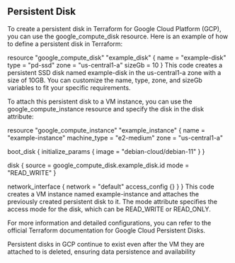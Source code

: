 ## Persistent Disk

To create a persistent disk in Terraform for Google Cloud Platform (GCP), you can use the google_compute_disk resource. Here is an example of how to define a persistent disk in Terraform:

resource "google_compute_disk" "example_disk" {
  name   = "example-disk"
  type   = "pd-ssd"
  zone   = "us-central1-a"
  sizeGb = 10
}
This code creates a persistent SSD disk named example-disk in the us-central1-a zone with a size of 10GB. You can customize the name, type, zone, and sizeGb variables to fit your specific requirements.

To attach this persistent disk to a VM instance, you can use the google_compute_instance resource and specify the disk in the disk attribute:

resource "google_compute_instance" "example_instance" {
  name         = "example-instance"
  machine_type = "e2-medium"
  zone         = "us-central1-a"

  boot_disk {
    initialize_params {
      image = "debian-cloud/debian-11"
    }
  }

  disk {
    source = google_compute_disk.example_disk.id
    mode   = "READ_WRITE"
  }

  network_interface {
    network = "default"
    access_config {}
  }
}
This code creates a VM instance named example-instance and attaches the previously created persistent disk to it. The mode attribute specifies the access mode for the disk, which can be READ_WRITE or READ_ONLY.

For more information and detailed configurations, you can refer to the official Terraform documentation for Google Cloud Persistent Disks.

Persistent disks in GCP continue to exist even after the VM they are attached to is deleted, ensuring data persistence and availability